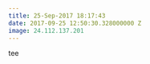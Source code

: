 ```yaml
---
title: 25-Sep-2017 18:17:43
date: 2017-09-25 12:50:30.328000000 Z
image: 24.112.137.201
---
```


tee
